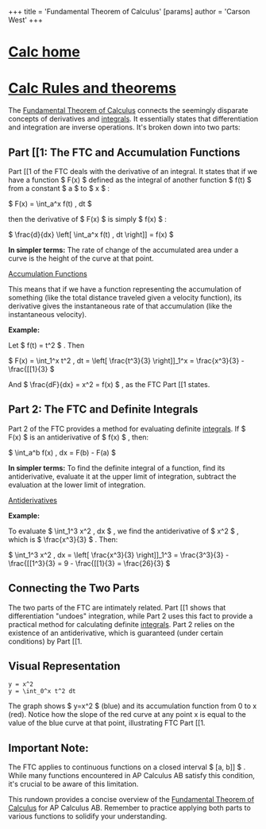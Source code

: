 +++
 title = 'Fundamental Theorem of Calculus'
[params]
	author = 'Carson West'
+++
# [Calc home](./../calc-home/)
# [Calc Rules and theorems](./../calc-rules-and-theorems/)
The [Fundamental Theorem of Calculus](./../fundamental-theorem-of-calculus/) connects the seemingly disparate concepts of derivatives and [integrals](./../integrals/). It essentially states that differentiation and integration are inverse operations.  It's broken down into two parts:

## Part [[1: The FTC and Accumulation Functions

Part [[1 of the FTC deals with the derivative of an integral.  It states that if we have a function  $ F(x) $  defined as the integral of another function  $ f(t) $  from a constant  $ a $  to  $ x $ :

 $ F(x) = \int_a^x f(t) \, dt $ 

then the derivative of  $ F(x) $  is simply  $ f(x) $ :

 $ \frac{d}{dx} \left[ \int_a^x f(t) \, dt \right]] = f(x) $ 

**In simpler terms:** The rate of change of the accumulated area under a curve is the height of the curve at that point.

[Accumulation Functions](./../accumulation-functions/)

This means that if we have a function representing the accumulation of something (like the total distance traveled given a velocity function), its derivative gives the instantaneous rate of that accumulation (like the instantaneous velocity).

**Example:**

Let  $ f(t) = t^2 $ .  Then

 $ F(x) = \int_1^x t^2 \, dt = \left[ \frac{t^3}{3} \right]]_1^x = \frac{x^3}{3} - \frac{[[1}{3} $ 

And  $ \frac{dF}{dx} = x^2 = f(x) $ , as the FTC Part [[1 states.


## Part 2: The FTC and Definite Integrals

Part 2 of the FTC provides a method for evaluating definite [integrals](./../integrals/). If  $ F(x) $  is an antiderivative of  $ f(x) $ , then:

 $ \int_a^b f(x) \, dx = F(b) - F(a) $ 

**In simpler terms:** To find the definite integral of a function, find its antiderivative, evaluate it at the upper limit of integration, subtract the evaluation at the lower limit of integration.

[Antiderivatives](./../antiderivatives/)

**Example:**

To evaluate  $ \int_1^3 x^2 \, dx $ , we find the antiderivative of  $ x^2 $ , which is  $ \frac{x^3}{3} $ . Then:

 $ \int_1^3 x^2 \, dx = \left[ \frac{x^3}{3} \right]]_1^3 = \frac{3^3}{3} - \frac{[[1^3}{3} = 9 - \frac{[[1}{3} = \frac{26}{3} $ 


## Connecting the Two Parts

The two parts of the FTC are intimately related. Part [[1 shows that differentiation "undoes" integration, while Part 2 uses this fact to provide a practical method for calculating definite [integrals](./../integrals/).  Part 2 relies on the existence of an antiderivative, which is guaranteed (under certain conditions) by Part [[1.

## Visual Representation

```desmos-graph
y = x^2
y = \int_0^x t^2 dt
```

The graph shows  $ y=x^2 $  (blue) and its accumulation function from 0 to x (red). Notice how the slope of the red curve at any point x is equal to the value of the blue curve at that point, illustrating FTC Part [[1.


## Important Note:

The FTC applies to continuous functions on a closed interval  $ [a, b]] $ .  While many functions encountered in AP Calculus AB satisfy this condition, it's crucial to be aware of this limitation.


This rundown provides a concise overview of the [Fundamental Theorem of Calculus](./../fundamental-theorem-of-calculus/) for AP Calculus AB. Remember to practice applying both parts to various functions to solidify your understanding.
